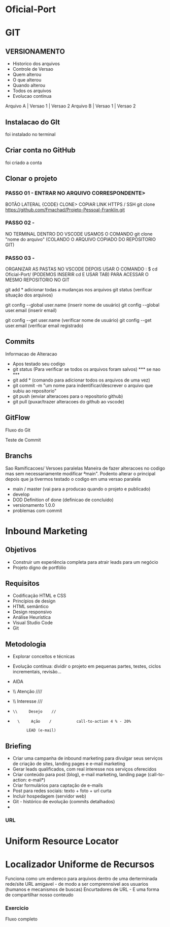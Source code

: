 # Oficial-Port

# GIT 
## VERSIONAMENTO
- Historico dos arquivos
- Controle de Versao
- Quem alterou
- O que alterou
- Quando alterou
- Todos os arquivos
- Evolucao continua


Arquivo A | Versao 1 | Versao 2
Arquivo B | Versao 1 | Versao 2

## Instalacao do GIt
foi instalado no terminal

## Criar conta no GitHub
foi criado a conta

## Clonar o projeto
### PASSO 01 - ENTRAR NO ARQUIVO CORRESPONDENTE>
BOTÃO LATERAL {CODE} CLONE>
COPIAR LINK HTTPS / SSH
git clone https://github.com/Fmachad/Projeto-Pessoal-Franklin.git

### PASSO 02 - 
NO TERMINAL DENTRO DO VSCODE USAMOS O COMANDO git clone "nome do arquivo" (COLANDO O ARQUIVO COPIADO DO REPOSITORIO GIT)

### PASSO 03 - 
ORGANIZAR AS PASTAS NO VSCODE DEPOIS USAR O COMANDO :
$ cd Oficial-Port/
(PODEMOS INSERIR cd  E USAR TAB) PARA ACESSAR O MESMO REPOSITORIO NO GIT

git add * adicionar todas a mudanças nos arquivos
git status (verificar situação dos arquivos)

git  config --global user.name (inserir nome de usuário)
git  config --global user.email (inserir email)

git  config --get user.name (verificar nome de usuário)
git config --get user.email (verificar email registrado)

## Commits
Informacao de Alteracao
- Apos testado seu codigo
- git status (Para verificar se todos os arquivos foram salvos) *** se nao ***
- git add * (comando para adicionar todos os arquivos de uma vez)
- git commit -m "um nome para indentificar/descrever o arquivo que subiu ao repositorio"
- git push (enviar alteracoes para o repositorio github)
- git pull (puxar/trazer alteracoes do github ao vscode)

## GitFlow
Fluxo do Git

Teste de Commit
## Branchs
 Sao Ramificacoes/ Versoes paralelas
 Maneira de fazer alteracoes no codigo mas sem necessariamente modificar  ªmain". Podento alterar o principal depois que ja tivermos testado o codigo em uma versao paralela

 - main / master (vai para a producao quando o projeto e publicado)
 - develop
 - DOD Definition of done (definicao de concluido)
 - versionamento 1.0.0
 - problemas com commit

 # Inbound Marketing

## Objetivos
- Construir um experiência completa para atrair leads para um negócio
- Projeto digno de portfólio

## Requisitos
- Codificação HTML e CSS
- Princípios de design
- HTML semântico
- Design responsivo
- Análise Heurística 
- Visual Studio Code
- Git 

## Metodologia
- Explorar conceitos e técnicas
- Evolução contínua: dividir o projeto em pequenas partes, testes, ciclos incrementais, revisão...
- AIDA

- \\\\      Atenção      ////
-   \\\    Interesse    ///
-     \\     Desejo    //
-       \     Ação    /           call-to-action 4 % - 20%

            LEAD (e-mail)

## Briefing
- Criar uma campanha de inbound marketing para divulgar seus serviços de criação de sites, landing pages e e-mail marketing
- Gerar leads qualificados, com real interesse nos serviços oferecidos
- Criar conteúdo para post (blog), e-mail marketing, landing page (call-to-action: e-mail*)
- Criar formulários para captação de e-mails
- Post para redes sociais: texto + foto + url curta
- Incluir hospedagem (servidor web) 
- Git - histórico de evolução (commits detalhados)
- 

### URL
# Uniform Resource Locator
# Localizador Uniforme de Recursos

Funciona como um endereco para arquivos dentro de uma derterminada rede/site
URL amigavel - de modo a ser comprennsivel aos usuarios (humanos e mecanismos de buscas)
Encurtadores de URL - E uma forma de compartilhar nosso conteudo

### Exercicio
Fluxo completo






